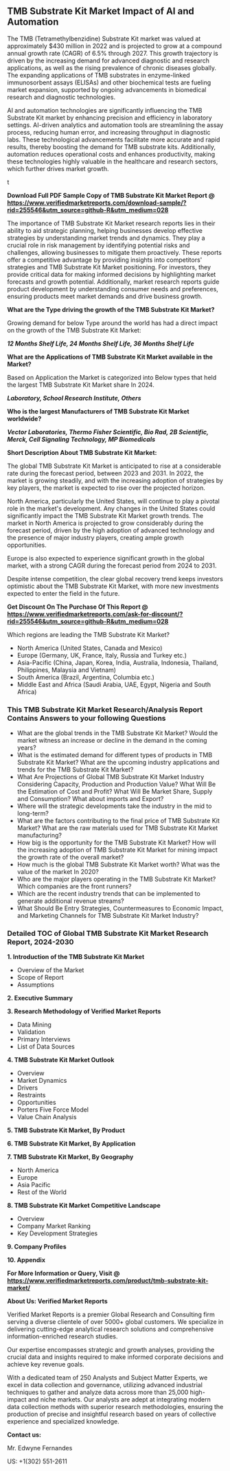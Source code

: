 <h2>TMB Substrate Kit Market Impact of AI and Automation</h2><p>The TMB (Tetramethylbenzidine) Substrate Kit market was valued at approximately $430 million in 2022 and is projected to grow at a compound annual growth rate (CAGR) of 6.5% through 2027. This growth trajectory is driven by the increasing demand for advanced diagnostic and research applications, as well as the rising prevalence of chronic diseases globally. The expanding applications of TMB substrates in enzyme-linked immunosorbent assays (ELISAs) and other biochemical tests are fueling market expansion, supported by ongoing advancements in biomedical research and diagnostic technologies.</p><p>AI and automation technologies are significantly influencing the TMB Substrate Kit market by enhancing precision and efficiency in laboratory settings. AI-driven analytics and automation tools are streamlining the assay process, reducing human error, and increasing throughput in diagnostic labs. These technological advancements facilitate more accurate and rapid results, thereby boosting the demand for TMB substrate kits. Additionally, automation reduces operational costs and enhances productivity, making these technologies highly valuable in the healthcare and research sectors, which further drives market growth.</p>t</p><p id="" class=""><strong>Download Full PDF Sample Copy of TMB Substrate Kit Market Report @ <a href="https://www.verifiedmarketreports.com/download-sample/?rid=255546&utm_source=github-R&utm_medium=028" target="_blank">https://www.verifiedmarketreports.com/download-sample/?rid=255546&utm_source=github-R&utm_medium=028</a></strong></p><p>The importance of&nbsp;TMB Substrate Kit Market research reports lies in their ability to aid strategic planning, helping businesses develop effective strategies by understanding market trends and dynamics. They play a crucial role in risk management by identifying potential risks and challenges, allowing businesses to mitigate them proactively. These reports offer a competitive advantage by providing insights into competitors' strategies and TMB Substrate Kit Market positioning. For investors, they provide critical data for making informed decisions by highlighting market forecasts and growth potential. Additionally, market research reports guide product development by understanding consumer needs and preferences, ensuring products meet market demands and drive business growth.</p><p><strong>What are the&nbsp;Type driving the growth of the TMB Substrate Kit Market?</strong></p><p id="" class="">Growing demand for below Type around the world has had a direct impact on the growth of the TMB Substrate Kit Market:</p><em><strong>12 Months Shelf Life, 24 Months Shelf Life, 36 Months Shelf Life</strong></em></p><strong>What are the&nbsp;Applications&nbsp;of TMB Substrate Kit Market available in the Market?</strong></p><p id="" class="">Based on Application the Market is categorized into Below types that held the largest TMB Substrate Kit Market share In 2024.</p><em><strong>Laboratory, School Research Institute, Others</strong></em></p><strong>Who is the largest Manufacturers of TMB Substrate Kit Market worldwide?</strong></p><p><em><strong>Vector Laboratories, Thermo Fisher Scientific, Bio Rad, 2B Scientific, Merck, Cell Signaling Technology, MP Biomedicals</strong></em></p><p id="" class=""><strong>Short Description About TMB Substrate Kit Market:</strong></p><p>The global TMB Substrate Kit Market is anticipated to rise at a considerable rate during the forecast period, between 2023 and 2031. In 2022, the market is growing steadily, and with the increasing adoption of strategies by key players, the market is expected to rise over the projected horizon.</p><p>North America, particularly the United States, will continue to play a pivotal role in the market's development. Any changes in the United States could significantly impact the TMB Substrate Kit Market growth trends. The market in North America is projected to grow considerably during the forecast period, driven by the high adoption of advanced technology and the presence of major industry players, creating ample growth opportunities.</p><p>Europe is also expected to experience significant growth in the global market, with a strong CAGR during the forecast period from 2024 to 2031.</p><p>Despite intense competition, the clear global recovery trend keeps investors optimistic about the TMB Substrate Kit Market, with more new investments expected to enter the field in the future.</p><p id="" class=""><strong>Get Discount On The Purchase Of This Report @ <a href="https://www.verifiedmarketreports.com/ask-for-discount/?rid=255546&utm_source=github-R&utm_medium=028" target="_blank">https://www.verifiedmarketreports.com/ask-for-discount/?rid=255546&utm_source=github-R&utm_medium=028</a></strong></p>Which regions are leading the TMB Substrate Kit Market?</p><ul><li>North America (United States, Canada and Mexico)</li><li>Europe (Germany, UK, France, Italy, Russia and Turkey etc.)</li><li>Asia-Pacific (China, Japan, Korea, India, Australia, Indonesia, Thailand, Philippines, Malaysia and Vietnam)</li><li>South America (Brazil, Argentina, Columbia etc.)</li><li>Middle East and Africa (Saudi Arabia, UAE, Egypt, Nigeria and South Africa)</li></ul><h3 id="" class="">This TMB Substrate Kit Market Research/Analysis Report Contains Answers to your following Questions</h3><ul><li>What are the global trends in the TMB Substrate Kit Market? Would the market witness an increase or decline in the demand in the coming years?</li><li>What is the estimated demand for different types of products in TMB Substrate Kit Market? What are the upcoming industry applications and trends for the TMB Substrate Kit Market?</li><li>What Are Projections of Global TMB Substrate Kit Market Industry Considering Capacity, Production and Production Value? What Will Be the Estimation of Cost and Profit? What Will Be Market Share, Supply and Consumption? What about imports and Export?</li><li>Where will the strategic developments take the industry in the mid to long-term?</li><li>What are the factors contributing to the final price of TMB Substrate Kit Market? What are the raw materials used for TMB Substrate Kit Market manufacturing?</li><li>How big is the opportunity for the TMB Substrate Kit Market? How will the increasing adoption of TMB Substrate Kit Market for mining impact the growth rate of the overall market?</li><li>How much is the global TMB Substrate Kit Market worth? What was the value of the market In 2020?</li><li>Who are the major players operating in the TMB Substrate Kit Market? Which companies are the front runners?</li><li>Which are the recent industry trends that can be implemented to generate additional revenue streams?</li><li>What Should Be Entry Strategies, Countermeasures to Economic Impact, and Marketing Channels for TMB Substrate Kit Market Industry?</li></ul><h3 id="" class="">Detailed TOC of Global TMB Substrate Kit Market Research Report, 2024-2030</h3><p id="" class=""><strong>1. Introduction of the TMB Substrate Kit Market</strong></p><ul><li>Overview of the Market</li><li>Scope of Report</li><li>Assumptions</li></ul><p id="" class=""><strong>2. Executive Summary</strong></p><p id="" class=""><strong>3. Research Methodology of Verified Market Reports</strong></p><ul><li>Data Mining</li><li>Validation</li><li>Primary Interviews</li><li>List of Data Sources</li></ul><p id="" class=""><strong>4. TMB Substrate Kit Market Outlook</strong></p><ul><li>Overview</li><li>Market Dynamics</li><li>Drivers</li><li>Restraints</li><li>Opportunities</li><li>Porters Five Force Model</li><li>Value Chain Analysis</li></ul><p id="" class=""><strong>5. TMB Substrate Kit Market, By Product</strong></p><p id="" class=""><strong>6. TMB Substrate Kit Market, By Application</strong></p><p id="" class=""><strong>7. TMB Substrate Kit Market, By Geography</strong></p><ul><li>North America</li><li>Europe</li><li>Asia Pacific</li><li>Rest of the World</li></ul><p id="" class=""><strong>8. TMB Substrate Kit Market Competitive Landscape</strong></p><ul><li>Overview</li><li>Company Market Ranking</li><li>Key Development Strategies</li></ul><p id="" class=""><strong>9. Company Profiles</strong></p><p id="" class=""><strong>10. Appendix</strong></p><p id="" class=""><strong>For More Information or Query, Visit @ <a href="https://www.verifiedmarketreports.com/product/tmb-substrate-kit-market/" target="_blank">https://www.verifiedmarketreports.com/product/tmb-substrate-kit-market/</a></strong></p><p id="" class=""><strong>About Us: Verified Market Reports</strong></p><p id="" class="">Verified Market Reports is a premier Global Research and Consulting firm serving a diverse clientele of over 5000+ global customers. We specialize in delivering cutting-edge analytical research solutions and comprehensive information-enriched research studies.</p><p id="" class="">Our expertise encompasses strategic and growth analyses, providing the crucial data and insights required to make informed corporate decisions and achieve key revenue goals.</p><p id="" class="">With a dedicated team of 250 Analysts and Subject Matter Experts, we excel in data collection and governance, utilizing advanced industrial techniques to gather and analyze data across more than 25,000 high-impact and niche markets. Our analysts are adept at integrating modern data collection methods with superior research methodologies, ensuring the production of precise and insightful research based on years of collective experience and specialized knowledge.</p><p id="" class=""><strong>Contact us:</strong></p><p id="" class="">Mr. Edwyne Fernandes</p><p id="" class="">US: +1(302) 551-2611</p>